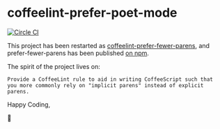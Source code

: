 # coffeelint-prefer-poet-mode

[![Circle CI](https://circleci.com/gh/jedcn/coffeelint-prefer-poet-mode.svg?style=svg)](https://circleci.com/gh/jedcn/coffeelint-prefer-poet-mode)

This project has been restarted as
[coffeelint-prefer-fewer-parens][github-prefer-fewer-parens], and
prefer-fewer-parens has been published
[on npm][npm-prefer-fewer-parens].

The spirit of the project lives on:

    Provide a CoffeeLint rule to aid in writing CoffeeScript such that
    you more commonly rely on "implicit parens" instead of explicit
    parens.

Happy Coding,

:metal:

[github-prefer-fewer-parens]: https://github.com/jedcn/coffeelint-prefer-fewer-parens/
[npm-prefer-fewer-parens]: https://www.npmjs.com/package/coffeelint-prefer-fewer-parens/
